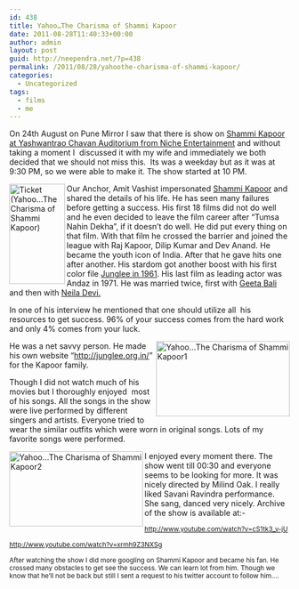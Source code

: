 ```yaml
---
id: 438
title: Yahoo…The Charisma of Shammi Kapoor
date: 2011-08-28T11:40:33+00:00
author: admin
layout: post
guid: http://neependra.net/?p=438
permalink: /2011/08/28/yahoothe-charisma-of-shammi-kapoor/
categories:
  - Uncategorized
tags:
  - films
  - me
---
```

On 24th August on Pune Mirror I saw that there is show on [Shammi Kapoor at Yashwantrao Chavan Auditorium from Niche Entertainment](http://www.nicheentertainment.com/yahoo.htm) and without taking a moment I  discussed it with my wife and immediately we both decided that we should not miss this.  Its was a weekday but as it was at 9:30 PM, so we were able to make it. The show started at 10 PM.
  
[<img src="http://farm7.static.flickr.com/6089/6087920669_3046aefc86_m.jpg" alt="Ticket (Yahoo…The Charisma of Shammi Kapoor)" width="100" height="180" align="left" />](http://www.flickr.com/photos/neependra/6087920669/ "Ticket (Yahoo…The Charisma of Shammi Kapoor) by neependra, on Flickr")
  
Our Anchor, Amit Vashist impersonated [Shammi Kapoor](http://en.wikipedia.org/wiki/Shammi_Kapoor) and shared the details of his life. He has seen many failures before getting a success. His first 18 films did not do well and he even decided to leave the film career after &#8220;Tumsa Nahin Dekha&#8221;, if it doesn&#8217;t do well. He did put every thing on that film. With that film he crossed the barrier and joined the league with Raj Kapoor, Dilip Kumar and Dev Anand. He became the youth icon of India. After that he gave hits one after another. His stardom got another boost with his first color file [Junglee in 1961](http://en.wikipedia.org/wiki/Junglee). His last film as leading actor was Andaz in 1971. He was married twice, first with [Geeta Bali](http://en.wikipedia.org/wiki/Geeta_Bali) and then with [Neila Devi.](http://www.junglee.org.in/sk.html) 
  
In one of his interview he mentioned that one should utilize all  his resources to get success. 96% of your success comes from the hard work and only 4% comes from your luck.
  
[<img src="http://farm7.static.flickr.com/6068/6088486066_b3f4df6558_m.jpg" alt="Yahoo…The Charisma of Shammi Kapoor1" width="240" height="135" align="right" />](http://www.flickr.com/photos/neependra/6088486066/ "Yahoo…The Charisma of Shammi Kapoor1 by neependra, on Flickr")
  
He was a net savvy person. He made his own website &#8220;<http://junglee.org.in/>&#8221; for the Kapoor family.
  
Though I did not watch much of his movies but I thoroughly enjoyed  most of his songs. All the songs in the show were live performed by different singers and artists. Everyone tried to wear the similar outfits which were worn in original songs. Lots of my favorite songs were performed.
  
[<img src="http://farm7.static.flickr.com/6082/6087939553_370f8d5657_m.jpg" alt="Yahoo…The Charisma of Shammi Kapoor2" width="240" height="135" align="left" />](http://www.flickr.com/photos/neependra/6087939553/ "Yahoo…The Charisma of Shammi Kapoor2 by neependra, on Flickr") I enjoyed every moment there. The show went till 00:30 and everyone seems to be looking for more. It was nicely directed by Milind Oak. I really liked Savani Ravindra performance. She sang, danced very nicely. Archive of the show is available at:-
  
<span style="font-size: 11.6667px;"><a href="http://www.youtube.com/watch?v=cS1tk3_v-jU" target="_blank">http://www.youtube.com/watch?v=cS1tk3_v-jU</a></span>
  
<a href="http://www.youtube.com/watch?v=cS1tk3_v-jU" target="_blank"></a><span style="font-size: 11.6667px;"><a href="http://www.youtube.com/watch?v=xrmh9Z3NXSg" target="_blank">http://www.youtube.com/watch?v=xrmh9Z3NXSg</a></span>
  
<span style="font-size: 11.6667px;"><a href="http://www.youtube.com/watch?v=xrmh9Z3NXSg" target="_blank"></a></span><span style="font-size: 11.6667px;">After watching the show I did more googling on Shammi Kapoor and became his fan. He crossed many obstacles to get see the success. We can learn lot from him. Though we know that he&#8217;ll not be back but still I sent a request to his twitter account to follow him&#8230;.</span>